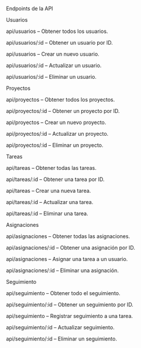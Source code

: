 Endpoints de la API


Usuarios

api/usuarios – Obtener todos los usuarios.

api/usuarios/:id – Obtener un usuario por ID.

api/usuarios – Crear un nuevo usuario.

api/usuarios/:id – Actualizar un usuario.

api/usuarios/:id – Eliminar un usuario.


Proyectos

api/proyectos – Obtener todos los proyectos.

api/proyectos/:id – Obtener un proyecto por ID.

api/proyectos – Crear un nuevo proyecto.

api/proyectos/:id – Actualizar un proyecto.

api/proyectos/:id – Eliminar un proyecto.


Tareas

api/tareas – Obtener todas las tareas.

api/tareas/:id – Obtener una tarea por ID.

api/tareas – Crear una nueva tarea.

api/tareas/:id – Actualizar una tarea.

api/tareas/:id – Eliminar una tarea.


Asignaciones

api/asignaciones – Obtener todas las asignaciones.

api/asignaciones/:id – Obtener una asignación por ID.

api/asignaciones – Asignar una tarea a un usuario.

api/asignaciones/:id – Eliminar una asignación.


Seguimiento

api/seguimiento – Obtener todo el seguimiento.

api/seguimiento/:id – Obtener un seguimiento por ID.

api/seguimiento – Registrar seguimiento a una tarea.

api/seguimiento/:id – Actualizar seguimiento.

api/seguimiento/:id – Eliminar un seguimiento.

